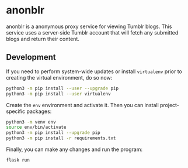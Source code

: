 # anonblr

anonblr is a anonymous proxy service for viewing Tumblr blogs. This service uses 
a server-side Tumblr account that will fetch any submitted blogs and return 
their content.

## Development

If you need to perform system-wide updates or install `virtualenv` prior to 
creating the virtual environment, do so now:

```bash
python3 -m pip install --user --upgrade pip
python3 -m pip install --user virtualenv
```

Create the `env` environment and activate it. Then you can install 
project-specific packages:

```bash
python3 -m venv env
source env/bin/activate
python3 -m pip install --upgrade pip
python3 -m pip install -r requirements.txt
```

Finally, you can make any changes and run the program:

```bash
flask run
```
